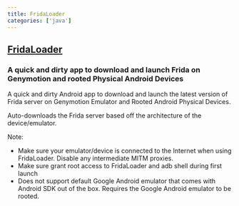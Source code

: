 ```yaml
---
title: FridaLoader
categories: ['java']
---
```

## [FridaLoader](https://github.com/dineshshetty/FridaLoader)

### A quick and dirty app to download and launch Frida on Genymotion and rooted Physical Android Devices

A quick and dirty Android app to download and launch the latest version of Frida server on Genymotion Emulator and Rooted Android Physical Devices. 

Auto-downloads the Frida server based off the architecture of the device/emulator.

Note:
- Make sure your emulator/device is connected to the Internet when using FridaLoader. Disable any intermediate MITM proxies.
- Make sure grant root access to FridaLoader and adb shell during first launch
- Does not support default Google Android emulator that comes with Android SDK out of the box. Requires the Google Android emulator to be rooted.
